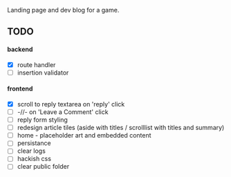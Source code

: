 Landing page and dev blog for a game.    

## TODO  
#### backend  
- [x] route handler     
- [ ] insertion validator  

#### frontend  
- [x] scroll to reply textarea on 'reply' click  
- [ ] -//- on 'Leave a Comment' click  
- [ ] reply form styling  
- [ ] redesign article tiles (aside with titles / scrolllist with titles and summary)  
- [ ] home - placeholder art and embedded content  
- [ ] persistance  
- [ ] clear logs  
- [ ] hackish css   
- [ ] clear public folder  